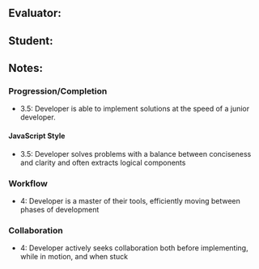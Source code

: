 ## Evaluator:
## Student:
## Notes:

### Progression/Completion

* 3.5: Developer is able to implement solutions at the speed of a junior developer.

#### JavaScript Style

* 3.5: Developer solves problems with a balance between conciseness and clarity and often extracts logical components

### Workflow

* 4: Developer is a master of their tools, efficiently moving between phases of development

### Collaboration

* 4: Developer actively seeks collaboration both before implementing, while in motion, and when stuck
